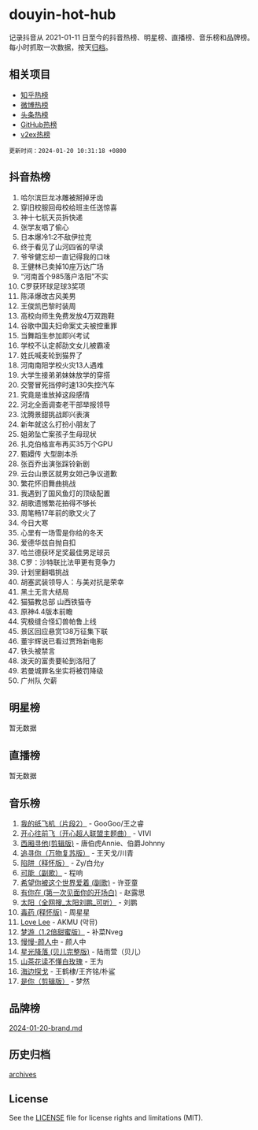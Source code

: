 # douyin-hot-hub

记录抖音从 2021-01-11 日至今的抖音热榜、明星榜、直播榜、音乐榜和品牌榜。每小时抓取一次数据，按天[归档](archives)。

## 相关项目

- [知乎热榜](https://github.com/lonnyzhang423/zhihu-hot-hub)
- [微博热榜](https://github.com/lonnyzhang423/weibo-hot-hub)
- [头条热榜](https://github.com/lonnyzhang423/toutiao-hot-hub)
- [GitHub热榜](https://github.com/lonnyzhang423/github-hot-hub)
- [v2ex热榜](https://github.com/lonnyzhang423/v2ex-hot-hub)


`更新时间：2024-01-20 10:31:18 +0800`

## 抖音热榜

1. 哈尔滨巨龙冰雕被掰掉牙齿
1. 穿旧校服回母校给班主任送惊喜
1. 神十七航天员拆快递
1. 张学友唱了偷心
1. 日本爆冷1:2不敌伊拉克
1. 终于看见了山河四省的早读
1. 爷爷健忘却一直记得我的口味
1. 王健林已卖掉10座万达广场
1. “河南首个985落户洛阳”不实
1. C罗获环球足球3奖项
1. 陈泽爆改古风美男
1. 王俊凯巴黎时装周
1. 高校向师生免费发放4万双跑鞋
1. 谷歌中国夫妇命案丈夫被控重罪
1. 当舞蹈生参加即兴考试
1. 学校不认定郝劭文女儿被霸凌
1. 姓氏喊麦轮到猫界了
1. 河南南阳学校火灾13人遇难
1. 大学生接弟弟妹妹放学的穿搭
1. 交警冒死挡停时速130失控汽车
1. 究竟是谁放掉这段感情
1. 河北全面调查老干部举报领导
1. 沈腾景甜挑战即兴表演
1. 新年就这么打扮小朋友了
1. 姐弟坠亡案孩子生母现状
1. 扎克伯格宣布再买35万个GPU
1. 甄嬛传 大型剧本杀
1. 张百乔出演张踩铃新剧
1. 云台山景区就男女妲己争议道歉
1. 繁花怀旧舞曲挑战
1. 我遇到了国风鱼灯的顶级配置
1. 胡歌遗憾繁花拍得不够长
1. 周笔畅17年前的歌又火了
1. 今日大寒
1. 心里有一场雪是你给的冬天
1. 爱德华兹自抛自扣
1. 哈兰德获环足奖最佳男足球员
1. C罗：沙特联比法甲更有竞争力
1. 计划里翻唱挑战
1. 胡塞武装领导人：与美对抗是荣幸
1. 黑土无言大结局
1. 猫猫教总部 山西铁猫寺
1. 原神4.4版本前瞻
1. 究极缝合怪幻兽帕鲁上线
1. 景区回应悬赏138万征集下联
1. 董宇辉说已看过贾玲新电影
1. 铁头被禁言
1. 泼天的富贵要轮到洛阳了
1. 若曼城罪名坐实将被罚降级
1. 广州队 欠薪

## 明星榜

暂无数据

## 直播榜

暂无数据

## 音乐榜

1. [我的纸飞机（片段2）](https://sf86-cdn-tos.douyinstatic.com/obj/tos-cn-ve-2774/oM2ZrKcg2CD5AeRB2gkeXOFB1IxAGJdZPazYHf) - GooGoo/王之睿
1. [开心往前飞（开心超人联盟主题曲）](https://sf3-cdn-tos.douyinstatic.com/obj/tos-cn-ve-2774/9d8fb7c82cf1421fb93a9fe925275e0a) - VIVI
1. [西厢寻他(剪辑版)](https://sf3-cdn-tos.douyinstatic.com/obj/tos-cn-ve-2774/oUsAVfAQKlRNxEv5qxvIB8o5qmIWUcXbzJKJhw) - 唐伯虎Annie、伯爵Johnny
1. [追寻你（万物复苏版）](https://sf3-cdn-tos.douyinstatic.com/obj/tos-cn-ve-2774/oYeAZJsbjIDit9APmBg8u6uDUQnHmoCf3gbo74) - 王天戈/川青
1. [陷阱（释怀版）](https://sf86-cdn-tos.douyinstatic.com/obj/tos-cn-ve-2774/oE8C21LeZrzKLDFfQYgMzx4GAIHageG5IzayY7) - Zy/白允y
1. [可能（副歌）](https://sf3-cdn-tos.douyinstatic.com/obj/tos-cn-ve-2774/cde1731888894259b333569393c2fb51) - 程响
1. [希望你被这个世界爱着 (副歌)](https://sf86-cdn-tos.douyinstatic.com/obj/tos-cn-ve-2774/oUHCmWQfZlE3QQBKBeD8rCFLpJzPgCpImhsxMt) - 许亚童
1. [有你在 (第一次见面你的开场白)](https://sf86-cdn-tos.douyinstatic.com/obj/tos-cn-ve-2774/oAthrQ3ClJBfI57uBoFEgNDYtNCZ0TSYQQfxQ0) - 赵露思
1. [太阳（全网搜_太阳刘鹏_可听）](https://sf6-cdn-tos.douyinstatic.com/obj/tos-cn-ve-2774/ogWbyIQnlBFImVbeDocRdCIYtBHlbJXgfZMvgz) - 刘鹏
1. [毒药 (释怀版)](https://sf86-cdn-tos.douyinstatic.com/obj/tos-cn-ve-2774/oYILMEAzspdZBIzy4frJNB8ZHPHWAhiwowd4Ad) - 周星星
1. [Love Lee](https://sf86-cdn-tos.douyinstatic.com/obj/tos-cn-ve-2774/o05GbkJGbCBTdDnMtB0fwOYgkeZp23vrWQDQBS) - AKMU (악뮤)
1. [梦游（1.2倍甜蜜版）](https://sf86-cdn-tos.douyinstatic.com/obj/tos-cn-ve-2774/o4gyAUm8hwufoEABmwVIiQtHsFuGzAEEWtNMzo) - 补菜Nveg
1. [慢慢-颜人中](https://sf6-cdn-tos.douyinstatic.com/obj/tos-cn-ve-2774/ocjHNfBXdBxQNC8ZGAeoLMFTUgtBg8bkExunDC) - 颜人中
1. [星光降落 (贝儿完整版)](https://sf6-cdn-tos.douyinstatic.com/obj/tos-cn-ve-2774/okwB9hAwyAtsFFkFBzAX1hOOfQuIoMNs0W2Mwr) - 陆雨萱（贝儿）
1. [山茶花读不懂白玫瑰](https://sf6-cdn-tos.douyinstatic.com/obj/tos-cn-ve-2774/osfn8B7DktrRHEPJgPCfDbw7QDQEkwC16BxZg9) - 王为
1. [海边探戈](https://sf3-cdn-tos.douyinstatic.com/obj/tos-cn-ve-2774/os9gE0VQCGqt6VQkZDyBBYvfSDY0QFe3vVmubn) - 王鹤棣/王齐铭/朴鲨
1. [是你（剪辑版）](https://sf86-cdn-tos.douyinstatic.com/obj/tos-cn-ve-2774/46019dae783c4c969944217fe1cfafc4) - 梦然

## 品牌榜

[2024-01-20-brand.md](archives/2024-01-20-brand.md)

## 历史归档

[archives](archives)

## License

See the [LICENSE](LICENSE) file for license rights and limitations (MIT).
